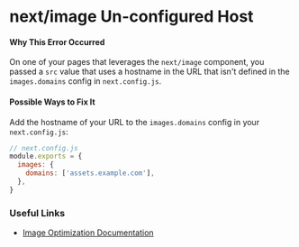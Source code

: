# next/image Un-configured Host

#### Why This Error Occurred

On one of your pages that leverages the `next/image` component, you passed a `src` value that uses a hostname in the URL that isn't defined in the `images.domains` config in `next.config.js`.

#### Possible Ways to Fix It

Add the hostname of your URL to the `images.domains` config in your `next.config.js`:

```js
// next.config.js
module.exports = {
  images: {
    domains: ['assets.example.com'],
  },
}
```

### Useful Links

- [Image Optimization Documentation](https://nextjs.org/docs/basic-features/image-optimization)

